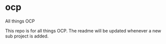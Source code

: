 # ocp
All things OCP

This repo is for all things OCP. The readme will be updated whenever a new sub project is added. 